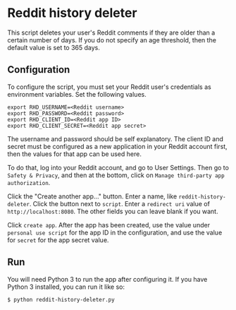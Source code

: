 # Reddit history deleter

This script deletes your user's Reddit comments if they are older than a certain number of days.  If you do not specify an age threshold, then the default value is set to 365 days.

## Configuration

To configure the script, you must set your Reddit user's credentials as environment variables.  Set the following values.

```
export RHD_USERNAME=<Reddit username>
export RHD_PASSWORD=<Reddit password>
export RHD_CLIENT_ID=<Reddit app ID>
export RHD_CLIENT_SECRET=<Reddit app secret>
```

The username and password should be self explanatory.  The client ID and secret must be configured as a new application in your Reddit account first, then the values for that app can be used here.

To do that, log into your Reddit account, and go to User Settings.  Then go to `Safety & Privacy`, and then at the bottom, click on `Manage third-party app authorization`.

Click the "Create another app..." button.  Enter a name, like `reddit-history-deleter`.  Click the button next to `script`.  Enter a `redirect uri` value of `http://localhost:8080`.  The other fields you can leave blank if you want.

Click `create app`.  After the app has been created, use the value under `personal use script` for the app ID in the configuration, and use the value for `secret` for the app secret value.

## Run

You will need Python 3 to run the app after configuring it.  If you have Python 3 installed, you can run it like so:

```
$ python reddit-history-deleter.py
```
